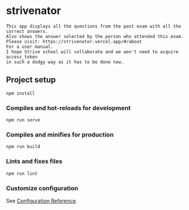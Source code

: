# strivenator

```
This app displays all the questions from the past exam with all the correct answers.
Also shows the answer selected by the person who attended this exam.
Please visit: https://strivenator.vercel.app/#/about
For a user manual.
I hope Strive school will collaborate and we won't need to acquire access_token
in such a dodgy way as it has to be done now.
```

## Project setup

```
npm install
```

### Compiles and hot-reloads for development

```
npm run serve
```

### Compiles and minifies for production

```
npm run build
```

### Lints and fixes files

```
npm run lint
```

### Customize configuration

See [Configuration Reference](https://cli.vuejs.org/config/).
